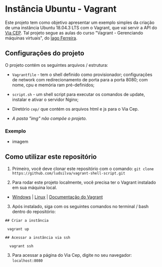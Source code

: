 # Instância Ubuntu - Vagrant

Este projeto tem como objetivo apresentar um exemplo simples da criação de uma instância Ubuntu 18.04.3 LTS com o Vagrant, que vai servir a API do [Via CEP](https://viacep.com.br/). Tal projeto segue as aulas do curso "Vagrant - Gerenciando máquinas virtuais", do [Iago Ferreira](https://github.com/iagoferreirati).

## Configurações do projeto

O projeto contém os seguintes arquivos / estrutura:

- `Vagrantfile` - tem o shell definido como provisionador; configurações de network com redirecionamento de porta para a porta 8080; com nome, cpu e memória ram pré-definidos;
- `script.sh` - um shell script para executar os comandos de update, instalar e ativar o servidor Nginx;
- Diretório `cep/` que contém os arquivos html e js para o Via Cep.

- _A pasta "img" não compõe o projeto._

### Exemplo

- imagem 

## Como utilizar este repositório

1. Primeiro, você deve clonar este repositório com o comando: `git clone https://github.com/ludsilva/vagrant-shell-script.git`

2. Para rodar este projeto localmente, você precisa ter o Vagrant instalado em sua máquina local. 
  - [Windows](https://www.youtube.com/watch?v=yFSm6TXBuDE&ab_channel=VemcomoPY) | [Linux](https://www.youtube.com/watch?v=fwKPiyWaDbU&pp=ygUQaW5zdGFsYXIgdmFncmFudA%3D%3D) | [Documentação do Vagrant](https://developer.hashicorp.com/vagrant/downloads)

3. Após instalado, siga com os seguintes comandos no terminal / bash dentro do repositório:
```
## Criar a instância

 vagrant up

## Acessar a instância via ssh

  vagrant ssh
```

3. Para acessar a página do Via Cep, digite no seu navegador: `localhost:8080`